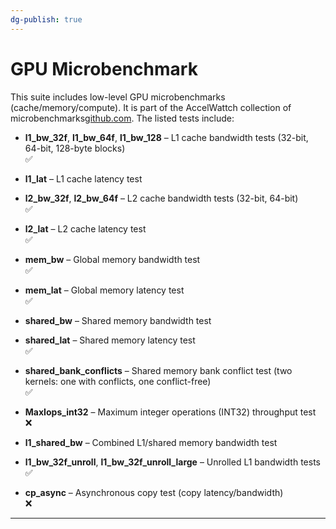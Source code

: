```yaml
---
dg-publish: true
---
```


# GPU Microbenchmark

This suite includes low-level GPU microbenchmarks (cache/memory/compute). It is part of the AccelWattch collection of microbenchmarks[github.com](https://github.com/accel-sim/accel-sim-framework#:~:text=AccelWattch%20microbenchmarks%20and%20AccelWattch%20validation,and%20AccelWattch%20MICRO%2721%20Artifact%20Manual). The listed tests include:

- **l1_bw_32f**, **l1_bw_64f**, **l1_bw_128** – L1 cache bandwidth tests (32-bit, 64-bit, 128-byte blocks)  
	 ✅
- **l1_lat** – L1 cache latency test
	 
- **l2_bw_32f**, **l2_bw_64f** – L2 cache bandwidth tests (32-bit, 64-bit)  
	 ✅
- **l2_lat** – L2 cache latency test  
	 ✅
- **mem_bw** – Global memory bandwidth test  
	 ✅
- **mem_lat** – Global memory latency test  
	 ✅
- **shared_bw** – Shared memory bandwidth test
	 
- **shared_lat** – Shared memory latency test  
	 ✅
- **shared_bank_conflicts** – Shared memory bank conflict test (two kernels: one with conflicts, one conflict-free)  
	 ✅
- **MaxIops_int32** – Maximum integer operations (INT32) throughput test  
	 ❌
- **l1_shared_bw** – Combined L1/shared memory bandwidth test
	 
- **l1_bw_32f_unroll**, **l1_bw_32f_unroll_large** – Unrolled L1 bandwidth tests  
	 ✅
- **cp_async** – Asynchronous copy test (copy latency/bandwidth)  
	 ❌
---
